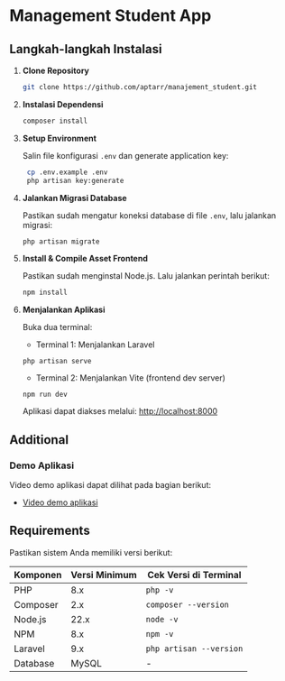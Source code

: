 # Management Student App

## Langkah-langkah Instalasi
1. **Clone Repository**  
   ```bash
   git clone https://github.com/aptarr/manajement_student.git
   ```

2. **Instalasi Dependensi**  

    ```bash
    composer install
    ```

3. **Setup Environment**  

   Salin file konfigurasi `.env` dan generate application key:

   ```bash
    cp .env.example .env
    php artisan key:generate
   ```
4. **Jalankan Migrasi Database**  

    Pastikan sudah mengatur koneksi database di file `.env`, lalu jalankan migrasi:

    ```bash
    php artisan migrate
    ```
5. **Install & Compile Asset Frontend**  

    Pastikan sudah menginstal Node.js. Lalu jalankan perintah berikut:

    ```bash
    npm install
    ```
6. **Menjalankan Aplikasi**  

    Buka dua terminal:

    - Terminal 1: Menjalankan Laravel

    ```
    php artisan serve
    ```

    - Terminal 2: Menjalankan Vite (frontend dev server)

    ```
    npm run dev
    ```
    
    Aplikasi dapat diakses melalui: [http://localhost:8000](http://localhost:8000)


## Additional
### Demo Aplikasi
Video demo aplikasi dapat dilihat pada bagian berikut: 
- [Video demo aplikasi](https://youtu.be/dFhcukyNHr4)

## Requirements

Pastikan sistem Anda memiliki versi berikut:

| Komponen     | Versi Minimum | Cek Versi di Terminal         |
|--------------|----------------|-------------------------------|
| PHP          | 8.x            | `php -v`                      |
| Composer     | 2.x            | `composer --version`          |
| Node.js      | 22.x           | `node -v`                     |
| NPM          | 8.x            | `npm -v`                      |
| Laravel      | 9.x            | `php artisan --version`       |
| Database     | MySQL          | -                             |


